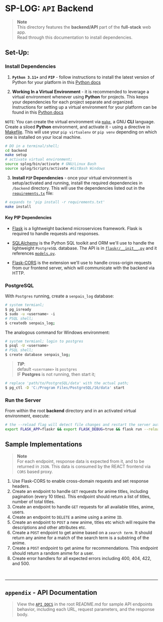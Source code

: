 # SP-LOG: `API` Backend
> **Note**  
> This directory features the __backend/API__ part of the __full-stack__ web app.  
> Read through this documentation to install dependencies.

## Set-Up:

### Install Dependencies

1. **`Python 3.11+`** and **`PIP`** - follow instructions to install the latest version of Python for your platform in this [Python docs](https://docs.python.org/3/using/unix.html#getting-and-installing-the-latest-version-of-python)

2. **Working In a Virtual Environment** - it is recommended to leverage a virtual environment whenever using __Python__ for projects. This keeps your dependencies for each project separate and organized. Instructions for setting up a virtual environment for your platform can be found in this [Python docs](https://packaging.python.org/guides/installing-using-pip-and-virtual-environments/)


`NOTE`: You can create the virtual environment via [`make`](https://www.gnu.org/software/make/), a GNU __CLI__ language.  
Create a siloed **Python** environment, and activate it - using a directive in [Makefile](./Makefile). This will use your `pip virtualenv` or `pip venv` depending on which one is installed on your local machine.
```bash
# DO in a terminal/shell;
cd backend
make setup
# activate virtual environment;
source splog/bin/activate # GNU/Linux Bash
source splog/Scripts/activate #GitBash Windows
```

3. **Install `PIP` Dependencies** - once your virtual environment is setup/activated and running, install the required dependencies in `/backend` directory. This will use the dependencies listed out in the [`requirements.tx`](./requirements.txt) file:

```bash
# expands to 'pip install -r requirements.txt'
make install
```

#### Key **PIP** Dependencies

- [Flask](http://flask.pocoo.org/) is a lightweight backend microservices framework. Flask is required to handle requests and responses.

- [SQLAlchemy](https://www.sqlalchemy.org/) is the Python SQL toolkit and ORM we'll use to handle the lightweight `PostgreSQL` database. The API is in [`flaskr/__init__.py`](./flaskr/__init__.py) and it  references [`models.py`](./models.py).

- [Flask-CORS](https://flask-cors.readthedocs.io/en/latest/#) is the extension we'll use to handle cross-origin requests from our frontend server, which will communicate with the backend via HTTP.


### PostgreSQL

With `Postgres` running, create a `senpais_log` database:

```bash
# system termianl;
$ pg_isready 
$ sudo -u <username> -i
# PSQL shell;
$ createdb senpais_log;
```

The analogous command for Windows environment:
```bash
# system termianl; login to postgres
$ psql -U <username>
# PSQL shell;
$ create database senpais_log;
```

> **_TIP_**:  
> default `<username>` is `postgres`  
> IF **Postgres** is not running, then start it;  
```bash
# replace 'path/to/PostgreSQL/data' with the actual path;
$ pg_ctl -D 'C:/Program Files/PostgreSQL/16/data' start
```



### Run the Server

From within the root __backend__ directory and in an activated virtual environment, execute:

```bash
# the --reload flag will detect file changes and restart the server automatically.
export FLASK_APP=flaskr && export FLASK_DEBUG=true && flask run --reload
```

## Sample Implementations
> **Note**  
> For each endpoint, response data is expected from it, and to be returned in `JSON`. This data is consumed by the REACT frontend via `CORS` based proxy.

1. Use Flask-CORS to enable cross-domain requests and set response headers.
2. Create an endpoint to handle `GET` requests for anime titles, including pagination (every 10 titles). This endpoint should return a list of titles, number of total titles.
3. Create an endpoint to handle `GET` requests for all available titles, anime, users.
4. Create an endpoint to `DELETE` a anime using a anime `ID`.
5. Create an endpoint to `POST` a new anime, titles etc which will require the descriptions and other attributes etc.
6. Create a `POST` endpoint to get anime based on a *`search term`*. It should return any anime for a match of the search term is a substring of the anime.
7. Create a `POST` endpoint to get anime for recommendations. This endpoint should  return a random anime for a user.
8. Create error handlers for all expected errors including 400, 404, 422, and 500.

<br/>

---
## `appendix` - API Documentation

> View the [`API DOCS`](../README.md#api-reference) in the root README.md for sample API endpoints behavior, including each URL, request parameters, and the response body.
